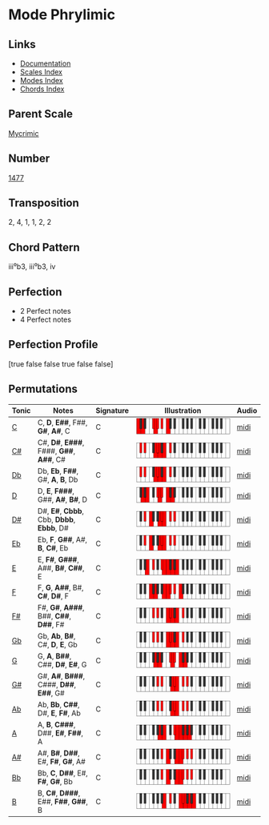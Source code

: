 # Mode Phrylimic

## Links

- [Documentation](README.md)
- [Scales Index](Scales.md)
- [Modes Index](Modes.md)
- [Chords Index](Chords.md)

## Parent Scale

[Mycrimic](ScaleMycrimic.md)

## Number

[1477](https://ianring.com/musictheory/scales/1477)

## Transposition

2, 4, 1, 1, 2, 2

## Chord Pattern

iii⁰b3, iii⁰b3, iv

## Perfection

- 2 Perfect notes
- 4 Perfect notes

## Perfection Profile

[true false false true false false]

## Permutations

| Tonic | Notes | Signature | Illustration | Audio |
|-------|-------|-----------|--------------|-------|
| [C](ModeCNaturalPhrylimic.md) | C, **D**, **E##**, F##, **G#**, **A#**, C | C | ![CNaturalPhrylimic](ModeCNaturalPhrylimic.png) | [midi](https://github.com/edipermadi/music/blob/main/docs/ModeCNaturalPhrylimic.mid?raw=true) |
| [C#](ModeCSharpPhrylimic.md) | C#, **D#**, **E###**, F###, **G##**, **A##**, C# | C | ![CSharpPhrylimic](ModeCSharpPhrylimic.png) | [midi](https://github.com/edipermadi/music/blob/main/docs/ModeCSharpPhrylimic.mid?raw=true) |
| [Db](ModeDFlatPhrylimic.md) | Db, **Eb**, **F##**, G#, **A**, **B**, Db | C | ![DFlatPhrylimic](ModeDFlatPhrylimic.png) | [midi](https://github.com/edipermadi/music/blob/main/docs/ModeDFlatPhrylimic.mid?raw=true) |
| [D](ModeDNaturalPhrylimic.md) | D, **E**, **F###**, G##, **A#**, **B#**, D | C | ![DNaturalPhrylimic](ModeDNaturalPhrylimic.png) | [midi](https://github.com/edipermadi/music/blob/main/docs/ModeDNaturalPhrylimic.mid?raw=true) |
| [D#](ModeDSharpPhrylimic.md) | D#, **E#**, **Cbbb**, Cbb, **Dbbb**, **Ebbb**, D# | C | ![DSharpPhrylimic](ModeDSharpPhrylimic.png) | [midi](https://github.com/edipermadi/music/blob/main/docs/ModeDSharpPhrylimic.mid?raw=true) |
| [Eb](ModeEFlatPhrylimic.md) | Eb, **F**, **G##**, A#, **B**, **C#**, Eb | C | ![EFlatPhrylimic](ModeEFlatPhrylimic.png) | [midi](https://github.com/edipermadi/music/blob/main/docs/ModeEFlatPhrylimic.mid?raw=true) |
| [E](ModeENaturalPhrylimic.md) | E, **F#**, **G###**, A##, **B#**, **C##**, E | C | ![ENaturalPhrylimic](ModeENaturalPhrylimic.png) | [midi](https://github.com/edipermadi/music/blob/main/docs/ModeENaturalPhrylimic.mid?raw=true) |
| [F](ModeFNaturalPhrylimic.md) | F, **G**, **A##**, B#, **C#**, **D#**, F | C | ![FNaturalPhrylimic](ModeFNaturalPhrylimic.png) | [midi](https://github.com/edipermadi/music/blob/main/docs/ModeFNaturalPhrylimic.mid?raw=true) |
| [F#](ModeFSharpPhrylimic.md) | F#, **G#**, **A###**, B##, **C##**, **D##**, F# | C | ![FSharpPhrylimic](ModeFSharpPhrylimic.png) | [midi](https://github.com/edipermadi/music/blob/main/docs/ModeFSharpPhrylimic.mid?raw=true) |
| [Gb](ModeGFlatPhrylimic.md) | Gb, **Ab**, **B#**, C#, **D**, **E**, Gb | C | ![GFlatPhrylimic](ModeGFlatPhrylimic.png) | [midi](https://github.com/edipermadi/music/blob/main/docs/ModeGFlatPhrylimic.mid?raw=true) |
| [G](ModeGNaturalPhrylimic.md) | G, **A**, **B##**, C##, **D#**, **E#**, G | C | ![GNaturalPhrylimic](ModeGNaturalPhrylimic.png) | [midi](https://github.com/edipermadi/music/blob/main/docs/ModeGNaturalPhrylimic.mid?raw=true) |
| [G#](ModeGSharpPhrylimic.md) | G#, **A#**, **B###**, C###, **D##**, **E##**, G# | C | ![GSharpPhrylimic](ModeGSharpPhrylimic.png) | [midi](https://github.com/edipermadi/music/blob/main/docs/ModeGSharpPhrylimic.mid?raw=true) |
| [Ab](ModeAFlatPhrylimic.md) | Ab, **Bb**, **C##**, D#, **E**, **F#**, Ab | C | ![AFlatPhrylimic](ModeAFlatPhrylimic.png) | [midi](https://github.com/edipermadi/music/blob/main/docs/ModeAFlatPhrylimic.mid?raw=true) |
| [A](ModeANaturalPhrylimic.md) | A, **B**, **C###**, D##, **E#**, **F##**, A | C | ![ANaturalPhrylimic](ModeANaturalPhrylimic.png) | [midi](https://github.com/edipermadi/music/blob/main/docs/ModeANaturalPhrylimic.mid?raw=true) |
| [A#](ModeASharpPhrylimic.md) | A#, **B#**, **D##**, E#, **F#**, **G#**, A# | C | ![ASharpPhrylimic](ModeASharpPhrylimic.png) | [midi](https://github.com/edipermadi/music/blob/main/docs/ModeASharpPhrylimic.mid?raw=true) |
| [Bb](ModeBFlatPhrylimic.md) | Bb, **C**, **D##**, E#, **F#**, **G#**, Bb | C | ![BFlatPhrylimic](ModeBFlatPhrylimic.png) | [midi](https://github.com/edipermadi/music/blob/main/docs/ModeBFlatPhrylimic.mid?raw=true) |
| [B](ModeBNaturalPhrylimic.md) | B, **C#**, **D###**, E##, **F##**, **G##**, B | C | ![BNaturalPhrylimic](ModeBNaturalPhrylimic.png) | [midi](https://github.com/edipermadi/music/blob/main/docs/ModeBNaturalPhrylimic.mid?raw=true) |
